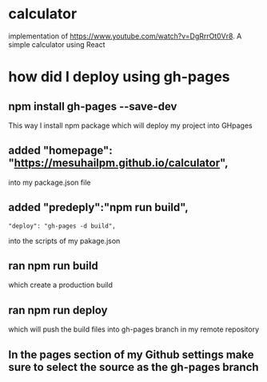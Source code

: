 # calculator
implementation of https://www.youtube.com/watch?v=DgRrrOt0Vr8. A simple calculator using React

# how did I deploy using gh-pages

## npm install gh-pages --save-dev
This way I install npm package which will deploy my project into GHpages
## added   "homepage": "https://mesuhailpm.github.io/calculator",
into my package.json file
## added "predeply":"npm run build",
    "deploy": "gh-pages -d build",
  into the scripts of my pakage.json
## ran npm run build 
  which create a production build
## ran npm run deploy 
which will push the build files into gh-pages branch in my remote repository
## In the pages section of my Github settings make sure to select the source as the gh-pages branch
  
